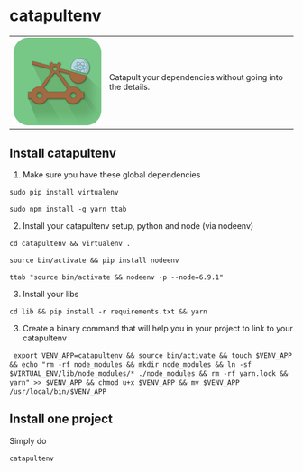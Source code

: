 # catapultenv

<table>
  <td>
    <img src="icon.png" alt="icon" title="made by @cecilesnips"/>
  </td>
  <td>
    Catapult your dependencies without going into the details.
  </td>
</table>

## Install catapultenv

1. Make sure you have these global dependencies

  ```
  sudo pip install virtualenv
  ```

  ```
  sudo npm install -g yarn ttab
  ```

2. Install your catapultenv setup, python and node (via nodeenv)
  ```
  cd catapultenv && virtualenv .
  ```

  ```
  source bin/activate && pip install nodeenv
  ```

  ```
  ttab "source bin/activate && nodeenv -p --node=6.9.1"
  ```

3. Install your libs
  ```
  cd lib && pip install -r requirements.txt && yarn
  ```

3. Create a binary command that will help you in your project to link to your catapultenv
  ```
   export VENV_APP=catapultenv && source bin/activate && touch $VENV_APP && echo "rm -rf node_modules && mkdir node_modules && ln -sf $VIRTUAL_ENV/lib/node_modules/* ./node_modules && rm -rf yarn.lock && yarn" >> $VENV_APP && chmod u+x $VENV_APP && mv $VENV_APP /usr/local/bin/$VENV_APP
  ```

## Install one project

Simply do
```
catapultenv
```
